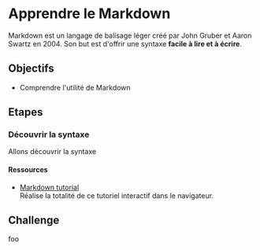 # Apprendre le Markdown

Markdown est un langage de balisage léger créé par John Gruber et Aaron Swartz en 2004. Son but est d'offrir une syntaxe **facile à lire et à écrire**.

## Objectifs

  * Comprendre l'utilité de Markdown

## Etapes

### Découvrir la syntaxe

Allons découvrir la syntaxe

#### Ressources

  * [Markdown tutorial](http://markdowntutorial.com/)  
  Réalise la totalité de ce tutoriel interactif dans le navigateur.

## Challenge

foo
